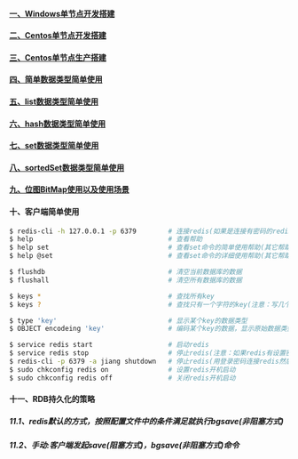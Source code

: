 #### [一、Windows单节点开发搭建][1]
#### [二、Centos单节点开发搭建][2]
#### [三、Centos单节点生产搭建][3]
#### [四、简单数据类型简单使用][5]
#### [五、list数据类型简单使用][6]
#### [六、hash数据类型简单使用][7]
#### [七、set数据类型简单使用][8]
#### [八、sortedSet数据类型简单使用][9]
#### [九、位图BitMap使用以及使用场景][10]
#### 十、客户端简单使用
```bash
$ redis-cli -h 127.0.0.1 -p 6379        # 连接redis(如果是连接有密码的redis，在连接成功后，输入 auth，再输入密码即可)
$ help                                  # 查看帮助
$ help set                              # 查看set命令的简单使用帮助(其它帮助命令同理)
$ help @set                             # 查看set命令的详细使用帮助(其它帮助命令同理)

$ flushdb                               # 清空当前数据库的数据
$ flushall                              # 清空所有数据库的数据

$ keys *                                # 查找所有key
$ keys ?                                # 查找只有一个字符的key(注意：写几个?号代表查找几个字符的key)

$ type 'key'                            # 显示某个key的数据类型
$ OBJECT encodeing 'key'                # 编码某个key的数据，显示原始数据类型

$ service redis start                   # 启动redis
$ service redis stop                    # 停止redis(注意：如果redis有设置密码，该命令无法停止redis)
$ redis-cli -p 6379 -a jiang shutdown   # 停止redis(用登录密码连接redis然后执行shutdown停止redis)
$ sudo chkconfig redis on               # 设置redis开机启动
$ sudo chkconfig redis off              # 关闭redis开机启动
```

#### 十一、RDB持久化的策略
##### 11.1、redis默认的方式，按照配置文件中的条件满足就执行bgsave(非阻塞方式)
##### 11.2、手动:客户端发起save(阻塞方式)，bgsave(非阻塞方式)命令

[1]: https://github.com/MicrosoftArchive/redis/releases
[2]: https://github.com/firechiang/redis-test/tree/master/docs/centos-single-node-install-dev.md
[3]: https://github.com/firechiang/redis-test/tree/master/docs/centos-single-node-install-prod.md
[5]: https://github.com/firechiang/redis-test/tree/master/docs/string-use.md
[6]: https://github.com/firechiang/redis-test/tree/master/docs/list-use.md
[7]: https://github.com/firechiang/redis-test/tree/master/docs/hash-use.md
[8]: https://github.com/firechiang/redis-test/tree/master/docs/set-use.md
[9]: https://github.com/firechiang/redis-test/tree/master/docs/sortedset-use.md
[10]: https://github.com/firechiang/redis-test/tree/master/docs/bitmap-use.md
